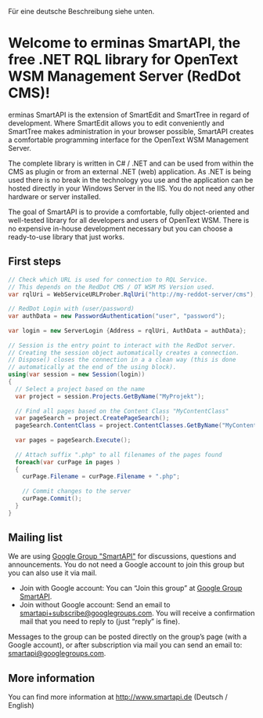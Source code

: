 Für eine deutsche Beschreibung siehe unten.

Welcome to erminas SmartAPI, the free .NET RQL library for OpenText WSM Management Server (RedDot CMS)!
================

erminas SmartAPI is the extension of SmartEdit and SmartTree in regard of development. Where SmartEdit allows you to edit conveniently and SmartTree makes administration in your browser possible, SmartAPI creates a comfortable programming interface for the OpenText WSM Management Server.

The complete library is written in C# / .NET and can be used from within the CMS as plugin or from an external .NET (web) application. As .NET is being used there is no break in the technology you use and the application can be hosted directly in your Windows Server in the IIS. You do not need any other hardware or server installed.

The goal of SmartAPI is to provide a comfortable, fully object-oriented and well-tested library for all developers and users of OpenText WSM. There is no expensive in-house development necessary but you can choose a ready-to-use library that just works.

First steps
---
```csharp
// Check which URL is used for connection to RQL Service.
// This depends on the RedDot CMS / OT WSM MS Version used.
var rqlUri = WebServiceURLProber.RqlUri("http://my-reddot-server/cms");
 
// RedDot Login with (user/password)
var authData = new PasswordAuthentication("user", "password");
 
var login = new ServerLogin {Address = rqlUri, AuthData = authData};
 
// Session is the entry point to interact with the RedDot server.
// Creating the session object automatically creates a connection.
// Dispose() closes the connection in a a clean way (this is done
// automatically at the end of the using block).
using(var session = new Session(login))
{
  // Select a project based on the name
  var project = session.Projects.GetByName("MyProjekt");
 
  // Find all pages based on the Content Class "MyContentClass"
  var pageSearch = project.CreatePageSearch();
  pageSearch.ContentClass = project.ContentClasses.GetByName("MyContentClass");
 
  var pages = pageSearch.Execute();
 
  // Attach suffix ".php" to all filenames of the pages found
  foreach(var curPage in pages )
  {
    curPage.Filename = curPage.Filename + ".php";
 
    // Commit changes to the server
    curPage.Commit();
  }
}
```

Mailing list
---
We are using <a href="https://groups.google.com/forum/?#!forum/smartapi">Google Group "SmartAPI"</a> for discussions, questions and announcements. You do not need a Google account to join this group but you can also use it via mail.

* Join with Google account: You can “Join this group” at <a href="https://groups.google.com/forum/?#!forum/smartapi">Google Group SmartAPI</a>.
* Join without Google account: Send an email to <a href="smartapi+subscribe@googlegroups.com">smartapi+subscribe@googlegroups.com</a>. You will receive a confirmation mail that you need to reply to (just “reply” is fine).

Messages to the group can be posted directly on the group’s page (with a Google account), or after subscription via mail you can send an email to: <a href="smartapi@googlegroups.com">smartapi@googlegroups.com</a>.

More information 
---
You can find more information at http://www.smartapi.de (Deutsch / English)
